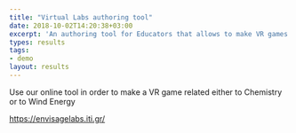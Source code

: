 ```yaml
---
title: "Virtual Labs authoring tool"
date: 2018-10-02T14:20:38+03:00
excerpt: 'An authoring tool for Educators that allows to make VR games related to Chemistry and Wind Energy'
types: results
tags:
- demo
layout: results
---
```

Use our online tool in order to make a VR game related either to Chemistry or to Wind Energy 

https://envisagelabs.iti.gr/
